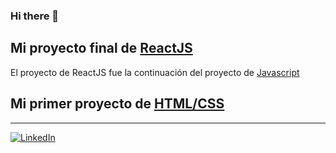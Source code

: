 ### Hi there 👋

<!--
**JYachelini/JYachelini** is a ✨ _special_ ✨ repository because its `README.md` (this file) appears on your GitHub profile.

Here are some ideas to get you started:

- 🔭 I’m currently working on ...
- 🌱 I’m currently learning ...
- 👯 I’m looking to collaborate on ...
- 🤔 I’m looking for help with ...
- 💬 Ask me about ...
- 📫 How to reach me: ...
- 😄 Pronouns: ...
- ⚡ Fun fact: ...
-->

## Mi proyecto final de [ReactJS][react]
El proyecto de ReactJS fue la continuación del proyecto de [Javascript][javascript]
## Mi primer proyecto de [HTML/CSS][html/css]

---
[![LinkedIn](https://img.shields.io/badge/LinkedIn-0077B5?style=for-the-badge&logo=linkedin&logoColor=white)][LinkedIn]







<!-- Links -->
[react]: https://farmaciayachelini.netlify.app/
[javascript]: https://jyachelini.github.io/Proyecto_Farmacia/
[html/css]: https://jyachelini.github.io/Proyecto_VeruxMu/
[LinkedIn]: https://www.linkedin.com/in/jyachelini/
